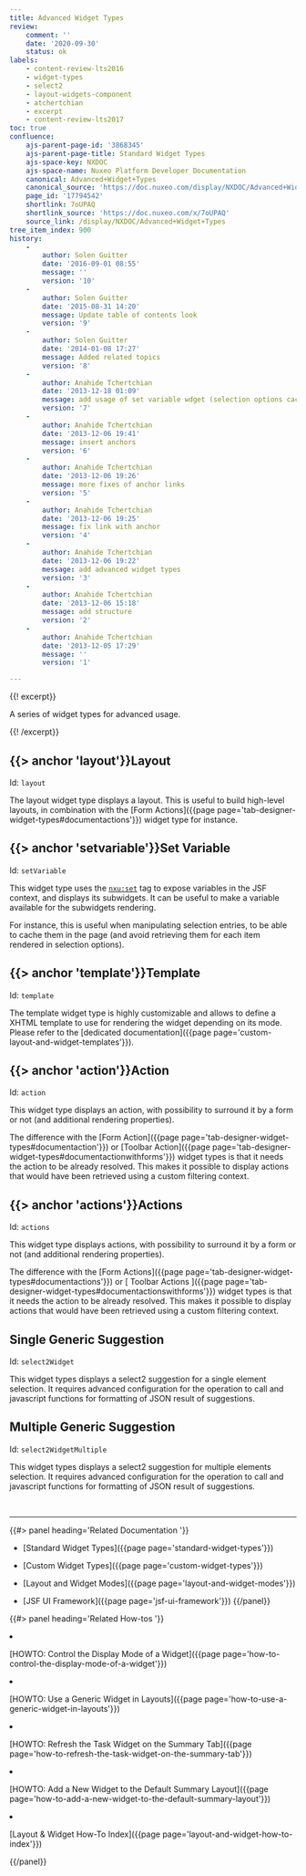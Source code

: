 ```yaml
---
title: Advanced Widget Types
review:
    comment: ''
    date: '2020-09-30'
    status: ok
labels:
    - content-review-lts2016
    - widget-types
    - select2
    - layout-widgets-component
    - atchertchian
    - excerpt
    - content-review-lts2017
toc: true
confluence:
    ajs-parent-page-id: '3868345'
    ajs-parent-page-title: Standard Widget Types
    ajs-space-key: NXDOC
    ajs-space-name: Nuxeo Platform Developer Documentation
    canonical: Advanced+Widget+Types
    canonical_source: 'https://doc.nuxeo.com/display/NXDOC/Advanced+Widget+Types'
    page_id: '17794542'
    shortlink: 7oUPAQ
    shortlink_source: 'https://doc.nuxeo.com/x/7oUPAQ'
    source_link: /display/NXDOC/Advanced+Widget+Types
tree_item_index: 900
history:
    -
        author: Solen Guitter
        date: '2016-09-01 08:55'
        message: ''
        version: '10'
    -
        author: Solen Guitter
        date: '2015-08-31 14:20'
        message: Update table of contents look
        version: '9'
    -
        author: Solen Guitter
        date: '2014-01-08 17:27'
        message: Added related topics
        version: '8'
    -
        author: Anahide Tchertchian
        date: '2013-12-18 01:09'
        message: add usage of set variable wdget (selection options cache)
        version: '7'
    -
        author: Anahide Tchertchian
        date: '2013-12-06 19:41'
        message: insert anchors
        version: '6'
    -
        author: Anahide Tchertchian
        date: '2013-12-06 19:26'
        message: more fixes of anchor links
        version: '5'
    -
        author: Anahide Tchertchian
        date: '2013-12-06 19:25'
        message: fix link with anchor
        version: '4'
    -
        author: Anahide Tchertchian
        date: '2013-12-06 19:22'
        message: add advanced widget types
        version: '3'
    -
        author: Anahide Tchertchian
        date: '2013-12-06 15:18'
        message: add structure
        version: '2'
    -
        author: Anahide Tchertchian
        date: '2013-12-05 17:29'
        message: ''
        version: '1'

---
```

{{! excerpt}}

A series of widget types for advanced usage.

{{! /excerpt}}

## {{> anchor 'layout'}}Layout

Id: `layout`

The layout widget type displays a layout. This is useful to build high-level layouts, in combination with the [Form Actions]({{page page='tab-designer-widget-types#documentactions'}}) widget type for instance.

## {{> anchor 'setvariable'}}Set Variable

Id: `setVariable`

This widget type uses the [`nxu:set`](http://nxuset) tag to expose variables in the JSF context, and displays its subwidgets. It can be useful to make a variable available for the subwidgets rendering.

For instance, this is useful when manipulating selection entries, to be able to cache them in the page (and avoid retrieving them for each item rendered in selection options).

## {{> anchor 'template'}}Template

Id: `template`

The template widget type is highly customizable and allows to define a XHTML template to use for rendering the widget depending on its mode. Please refer to the [dedicated documentation]({{page page='custom-layout-and-widget-templates'}}).

## {{> anchor 'action'}}Action

Id: `action`

This widget type displays an action, with possibility to surround it by a form or not (and additional rendering properties).

The difference with the [Form Action]({{page page='tab-designer-widget-types#documentaction'}}) or [Toolbar Action]({{page page='tab-designer-widget-types#documentactionwithforms'}}) widget types is that it needs the action to be already resolved. This makes it possible to display actions that would have been retrieved using a custom filtering context.

## {{> anchor 'actions'}}Actions

Id: `actions`

This widget type displays actions, with possibility to surround it by a form or not (and additional rendering properties).

The difference with the [Form Actions]({{page page='tab-designer-widget-types#documentactions'}}) or [ Toolbar Actions ]({{page page='tab-designer-widget-types#documentactionswithforms'}}) widget types is that it needs the action to be already resolved. This makes it possible to display actions that would have been retrieved using a custom filtering context.

## Single Generic Suggestion

Id: `select2Widget`

This widget types displays a select2 suggestion for a single element selection. It requires advanced configuration for the operation to call and javascript functions for formatting of JSON result of suggestions.

## Multiple Generic Suggestion

Id: `select2WidgetMultiple`

This widget types displays a select2 suggestion for multiple elements selection. It requires advanced configuration for the operation to call and javascript functions for formatting of JSON result of suggestions.

&nbsp;

* * *

<div class="row" data-equalizer data-equalize-on="medium"><div class="column medium-6">{{#> panel heading='Related Documentation '}}

- [Standard Widget Types]({{page page='standard-widget-types'}})
- [Custom Widget Types]({{page page='custom-widget-types'}})
- [Layout and Widget Modes]({{page page='layout-and-widget-modes'}})
- [JSF UI Framework]({{page page='jsf-ui-framework'}})
{{/panel}}</div><div class="column medium-6">{{#> panel heading='Related How-tos '}}

- [HOWTO: Control the Display Mode of a Widget]({{page page='how-to-control-the-display-mode-of-a-widget'}})
- [HOWTO: Use a Generic Widget in Layouts]({{page page='how-to-use-a-generic-widget-in-layouts'}})
- [HOWTO: Refresh the Task Widget on the Summary Tab]({{page page='how-to-refresh-the-task-widget-on-the-summary-tab'}})
- [HOWTO: Add a New Widget to the Default Summary Layout]({{page page='how-to-add-a-new-widget-to-the-default-summary-layout'}})
- [Layout & Widget How-To Index]({{page page='layout-and-widget-how-to-index'}})

{{/panel}}</div></div>
